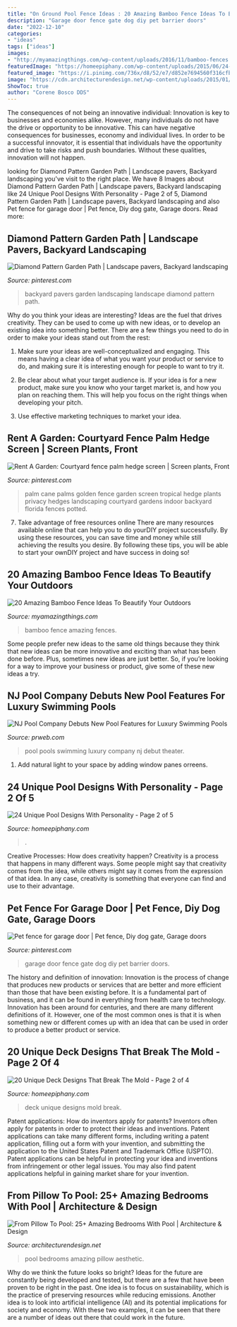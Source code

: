 ```yaml
---
title: "On Ground Pool Fence Ideas : 20 Amazing Bamboo Fence Ideas To Beautify Your Outdoors"
description: "Garage door fence gate dog diy pet barrier doors"
date: "2022-12-10"
categories:
- "ideas"
tags: ["ideas"]
images:
- "http://myamazingthings.com/wp-content/uploads/2016/11/bamboo-fences.jpg"
featuredImage: "https://homeepiphany.com/wp-content/uploads/2015/06/24-Unique-Pool-Designs-With-Personality-7.jpg"
featured_image: "https://i.pinimg.com/736x/d8/52/e7/d852e7694560f316cfb630647e4b78e7.jpg"
image: "https://cdn.architecturendesign.net/wp-content/uploads/2015/01/AD-PoolBedroom-8.jpg"
ShowToc: true
author: "Corene Bosco DDS"
---
```



The consequences of not being an innovative individual:
Innovation is key to businesses and economies alike. However, many individuals do not have the drive or opportunity to be innovative. This can have negative consequences for businesses, economy and individual lives. In order to be a successful innovator, it is essential that individuals have the opportunity and drive to take risks and push boundaries. Without these qualities, innovation will not happen.

	

		
looking for Diamond Pattern Garden Path | Landscape pavers, Backyard landscaping you've visit to the right place. We have 8 Images about Diamond Pattern Garden Path | Landscape pavers, Backyard landscaping like 24 Unique Pool Designs With Personality - Page 2 of 5, Diamond Pattern Garden Path | Landscape pavers, Backyard landscaping and also Pet fence for garage door | Pet fence, Diy dog gate, Garage doors. Read more:
		
    
## Diamond Pattern Garden Path | Landscape Pavers, Backyard Landscaping

<img loading=lazy src="https://i.pinimg.com/736x/78/c5/65/78c5652dfb6d9376b6b288ef8ce25141--backyard-garden-ideas-garden-paths.jpg" onerror="this.onerror=null;this.src='https://tse2.mm.bing.net/th?id=OIP.oN6DQMzT4fl2M49aCQ3HQAAAAA&amp;pid=15.1';" alt="Diamond Pattern Garden Path | Landscape pavers, Backyard landscaping">

_Source: pinterest.com_

>backyard pavers garden landscaping landscape diamond pattern path. 

	

Why do you think your ideas are interesting?
Ideas are the fuel that drives creativity. They can be used to come up with new ideas, or to develop an existing idea into something better. There are a few things you need to do in order to make your ideas stand out from the rest:
1. Make sure your ideas are well-conceptualized and engaging. This means having a clear idea of what you want your product or service to do, and making sure it is interesting enough for people to want to try it.

2. Be clear about what your target audience is. If your idea is for a new product, make sure you know who your target market is, and how you plan on reaching them. This will help you focus on the right things when developing your pitch.

3. Use effective marketing techniques to market your idea.

    
## Rent A Garden: Courtyard Fence Palm Hedge Screen | Screen Plants, Front

<img loading=lazy src="https://i.pinimg.com/736x/be/32/63/be3263cd845289c527f3bbac5e1ad210--garden-privacy-garden-fences.jpg" onerror="this.onerror=null;this.src='https://tse4.mm.bing.net/th?id=OIP.IW0LmqhGumAi1YJQL2-ebAHaF6&amp;pid=15.1';" alt="Rent A Garden: Courtyard fence palm hedge screen | Screen plants, Front">

_Source: pinterest.com_

>palm cane palms golden fence garden screen tropical hedge plants privacy hedges landscaping courtyard gardens indoor backyard florida fences potted. 

	

7) Take advantage of free resources online
There are many resources available online that can help you to do yourDIY project successfully. By using these resources, you can save time and money while still achieving the results you desire. By following these tips, you will be able to start your ownDIY project and have success in doing so!

    
## 20 Amazing Bamboo Fence Ideas To Beautify Your Outdoors

<img loading=lazy src="http://myamazingthings.com/wp-content/uploads/2016/11/bamboo-fences.jpg" onerror="this.onerror=null;this.src='https://tse2.mm.bing.net/th?id=OIP.hbFk60xvUEdR57o016rypQHaD3&amp;pid=15.1';" alt="20 Amazing Bamboo Fence Ideas To Beautify Your Outdoors">

_Source: myamazingthings.com_

>bamboo fence amazing fences. 

	

Some people prefer new ideas to the same old things because they think that new ideas can be more innovative and exciting than what has been done before. Plus, sometimes new ideas are just better. So, if you’re looking for a way to improve your business or product, give some of these new ideas a try.

    
## NJ Pool Company Debuts New Pool Features For Luxury Swimming Pools

<img loading=lazy src="https://ww1.prweb.com/prfiles/2011/10/10/8865782/Pool-Companies-NJ.jpg" onerror="this.onerror=null;this.src='https://tse1.mm.bing.net/th?id=OIP.-OUC4NNlgJB5beNaqMNe4QHaFI&amp;pid=15.1';" alt="NJ Pool Company Debuts New Pool Features for Luxury Swimming Pools">

_Source: prweb.com_

>pool pools swimming luxury company nj debut theater. 

	

1. Add natural light to your space by adding window panes orreens.

    
## 24 Unique Pool Designs With Personality - Page 2 Of 5

<img loading=lazy src="https://homeepiphany.com/wp-content/uploads/2015/06/24-Unique-Pool-Designs-With-Personality-7.jpg" onerror="this.onerror=null;this.src='https://tse3.mm.bing.net/th?id=OIP.3Hb_t81pHjtiq2bwQy_E3QHaE7&amp;pid=15.1';" alt="24 Unique Pool Designs With Personality - Page 2 of 5">

_Source: homeepiphany.com_

>. 

	

Creative Processes: How does creativity happen?
Creativity is a process that happens in many different ways. Some people might say that creativity comes from the idea, while others might say it comes from the expression of that idea. In any case, creativity is something that everyone can find and use to their advantage.

    
## Pet Fence For Garage Door | Pet Fence, Diy Dog Gate, Garage Doors

<img loading=lazy src="https://i.pinimg.com/736x/d8/52/e7/d852e7694560f316cfb630647e4b78e7.jpg" onerror="this.onerror=null;this.src='https://tse2.mm.bing.net/th?id=OIP.DKbbZat7FYj4cjfFJqIzCwHaJ3&amp;pid=15.1';" alt="Pet fence for garage door | Pet fence, Diy dog gate, Garage doors">

_Source: pinterest.com_

>garage door fence gate dog diy pet barrier doors. 

	

The history and definition of innovation:
Innovation is the process of change that produces new products or services that are better and more efficient than those that have been existing before. It is a fundamental part of business, and it can be found in everything from health care to technology. Innovation has been around for centuries, and there are many different definitions of it. However, one of the most common ones is that it is when something new or different comes up with an idea that can be used in order to produce a better product or service.

    
## 20 Unique Deck Designs That Break The Mold - Page 2 Of 4

<img loading=lazy src="https://homeepiphany.com/wp-content/uploads/2015/06/20-Unique-Deck-Designs-That-Break-The-Mold-8.jpg" onerror="this.onerror=null;this.src='https://tse1.mm.bing.net/th?id=OIP.U9xsjW2ktV00-gFZuiJc-AHaJ4&amp;pid=15.1';" alt="20 Unique Deck Designs That Break The Mold - Page 2 of 4">

_Source: homeepiphany.com_

>deck unique designs mold break. 

	

Patent applications: How do inventors apply for patents?
Inventors often apply for patents in order to protect their ideas and inventions. Patent applications can take many different forms, including writing a patent application, filling out a form with your invention, and submitting the application to the United States Patent and Trademark Office (USPTO). 
Patent applications can be helpful in protecting your idea and inventions from infringement or other legal issues. You may also find patent applications helpful in gaining market share for your invention.

    
## From Pillow To Pool: 25+ Amazing Bedrooms With Pool | Architecture &amp; Design

<img loading=lazy src="https://cdn.architecturendesign.net/wp-content/uploads/2015/01/AD-PoolBedroom-8.jpg" onerror="this.onerror=null;this.src='https://tse1.mm.bing.net/th?id=OIP.wqBOzQVWNO3MhzVJlrlFkQHaLG&amp;pid=15.1';" alt="From Pillow To Pool: 25+ Amazing Bedrooms With Pool | Architecture &amp; Design">

_Source: architecturendesign.net_

>pool bedrooms amazing pillow aesthetic. 

	

Why do we think the future looks so bright?
Ideas for the future are constantly being developed and tested, but there are a few that have been proven to be right in the past. One idea is to focus on sustainability, which is the practice of preserving resources while reducing emissions. Another idea is to look into artificial intelligence (AI) and its potential implications for society and economy. With these two examples, it can be seen that there are a number of ideas out there that could work in the future.

